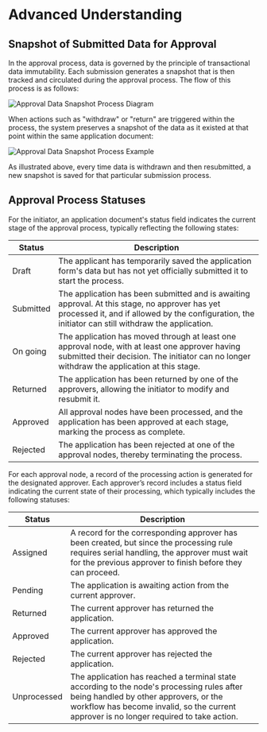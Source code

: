# Advanced Understanding

## Snapshot of Submitted Data for Approval

In the approval process, data is governed by the principle of transactional data immutability. Each submission generates a snapshot that is then tracked and circulated during the approval process. The flow of this process is as follows:

![Approval Data Snapshot Process Diagram](https://static-docs.nocobase.com/62a545a85d9e72c6b47e4b52707c4380.png)

When actions such as "withdraw" or "return" are triggered within the process, the system preserves a snapshot of the data as it existed at that point within the same application document:

![Approval Data Snapshot Process Example](https://static-docs.nocobase.com/62800d88772c88f1eaa11f6f493aea55.png)

As illustrated above, every time data is withdrawn and then resubmitted, a new snapshot is saved for that particular submission process.

## Approval Process Statuses

For the initiator, an application document's status field indicates the current stage of the approval process, typically reflecting the following states:

| Status         | Description |
|----------------| ----------- |
| Draft      | The applicant has temporarily saved the application form's data but has not yet officially submitted it to start the process. |
| Submitted  | The application has been submitted and is awaiting approval. At this stage, no approver has yet processed it, and if allowed by the configuration, the initiator can still withdraw the application. |
| On going   | The application has moved through at least one approval node, with at least one approver having submitted their decision. The initiator can no longer withdraw the application at this stage. |
| Returned   | The application has been returned by one of the approvers, allowing the initiator to modify and resubmit it. |
| Approved   | All approval nodes have been processed, and the application has been approved at each stage, marking the process as complete. |
| Rejected   | The application has been rejected at one of the approval nodes, thereby terminating the process. |

For each approval node, a record of the processing action is generated for the designated approver. Each approver’s record includes a status field indicating the current state of their processing, which typically includes the following statuses:

| Status    | Description |
| --------- | ----------- |
| Assigned  | A record for the corresponding approver has been created, but since the processing rule requires serial handling, the approver must wait for the previous approver to finish before they can proceed. |
| Pending   | The application is awaiting action from the current approver. |
| Returned  | The current approver has returned the application. |
| Approved  | The current approver has approved the application. |
| Rejected  | The current approver has rejected the application. |
| Unprocessed | The application has reached a terminal state according to the node's processing rules after being handled by other approvers, or the workflow has become invalid, so the current approver is no longer required to take action. |
